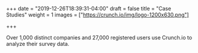 +++
date = "2019-12-26T18:39:31-04:00"
draft = false
title = "Case Studies"
weight = 1
images = ["https://crunch.io/img/logo-1200x630.png"]

+++

Over 1,000 distinct companies and 27,000 registered users use Crunch.io to analyze their survey data.

